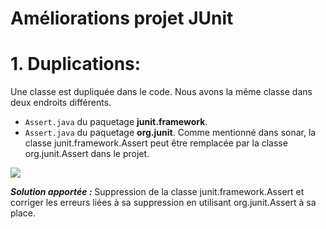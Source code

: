 # Améliorations projet JUnit

# 1. Duplications:
Une classe est dupliquée dans le code. Nous avons la même classe dans deux endroits différents.
- `Assert.java` du paquetage **junit.framework**.
- `Assert.java` du paquetage **org.junit**.
Comme mentionné dans sonar, la classe junit.framework.Assert peut être remplacée par la classe org.junit.Assert dans le projet.

<img src = images/duplication.png />
<p> </p>

***Solution apportée :***
Suppression de la classe junit.framework.Assert et corriger les erreurs liées à sa suppression en utilisant org.junit.Assert à sa place.
